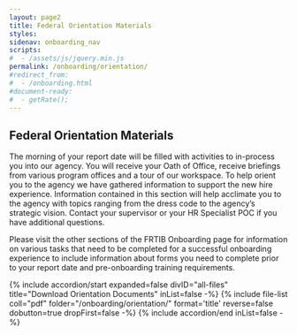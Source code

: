 ```yaml
---
layout: page2
title: Federal Orientation Materials
styles:
sidenav: onboarding_nav
scripts:
#  - /assets/js/jquery.min.js
permalink: /onboarding/orientation/
#redirect_from:
#  - /onboarding.html
#document-ready:
#  - getRate();
---
```


## Federal Orientation Materials

The morning of your report date will be filled with activities to in-process you into our agency.  You will receive your Oath of Office, receive briefings from various program offices and a tour of our workspace.  To help orient you to the agency we have gathered information to support the new hire experience.  Information contained in this section will help acclimate you to the agency with topics ranging from the dress code to the agency’s strategic vision.  Contact your supervisor or your HR Specialist POC if you have additional questions.

Please visit the other sections of the FRTIB Onboarding page for information on various tasks that need to be completed for a successful onboarding experience to include information about forms you need to complete prior to your report date and pre-onboarding training requirements.

<div class="usa-accordion">
{% include accordion/start expanded=false divID="all-files" title="Download Orientation Documents" inList=false -%}
{% include file-list coll="pdf" folder="/onboarding/orientation/" format='title' reverse=false dobutton=true dropFirst=false -%}
{% include accordion/end  inList=false -%}
</div>


<!-- CONTENT END -->
